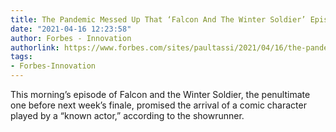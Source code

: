 ```yaml
---
title: The Pandemic Messed Up That ‘Falcon And The Winter Soldier’ Episode 5 Cameo
date: "2021-04-16 12:23:58"
author: Forbes - Innovation
authorlink: https://www.forbes.com/sites/paultassi/2021/04/16/the-pandemic-messed-up-that-falcon-and-the-winter-soldier-episode-5-cameo-julia-louis-dreyfus-valentina-allegra-de-fontaine/
tags:
- Forbes-Innovation
---
```

This morning’s episode of Falcon and the Winter Soldier, the penultimate one before next week’s finale, promised the arrival of a comic character played by a “known actor,” according to the showrunner.